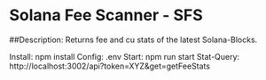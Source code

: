 # Solana Fee Scanner - SFS

##Description: Returns fee and cu stats of the latest Solana-Blocks.

Install: npm install
Config: .env
Start: npm run start
Stat-Query: http://localhost:3002/api?token=XYZ&get=getFeeStats
